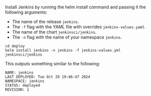 Install Jenkins by running the helm install command and passing it the following arguments:

- The name of the release `jenkins`.
- The `-f` flag with the YAML file with overrides `jenkins-values.yaml`.
- The name of the chart `jenkinsci/jenkins`.
- The `-n` flag with the name of your namespace `jenkins`.

```
cd deploy
helm install jenkins -n jenkins -f jenkins-values.yml jenkinsci/jenkins 
```

This outputs something similar to the following:

```
NAME: jenkins
LAST DEPLOYED: Tue Oct 29 19:46:47 2024
NAMESPACE: jenkins
STATUS: deployed
REVISION: 1
```

